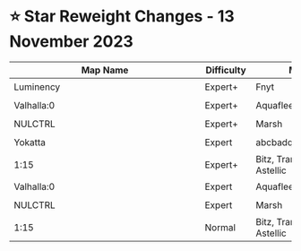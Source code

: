 # ⭐ Star Reweight Changes - 13 November 2023

| <div style="width:325px">Map Name</div> | <div style="width:75px">Difficulty</div> | <div style="width:200px">Mapper(s)</div> | <div style="width:175px">Star Rating Change</div> |
|-----|------------|-----------|---------------------------------------------------|
| Luminency | Expert+ | Fnyt | ⭐ 12.48 → ⭐ 12.52 |
| Valhalla:0 | Expert+ | Aquaflee | ⭐ 10.94 → ⭐ 12.15 |
| NULCTRL | Expert+ | Marsh | ⭐ 10.82 → ⭐ 10.23 |
| Yokatta | Expert | abcbadq | ⭐ 8.46 → ⭐ 8.47 |
| 1:15 | Expert+ | Bitz, Tranch, WalkingKat & Astellic | ⭐ 8.34 → ⭐ 8.29 |
| Valhalla:0 | Expert | Aquaflee | ⭐ 8.06 → ⭐ 7.99 |
| NULCTRL | Expert | Marsh | ⭐ 5.54 → ⭐ 5.56 |
| 1:15 | Normal | Bitz, Tranch, WalkingKat & Astellic | ⭐ 4.49 → ⭐ 4.44 |